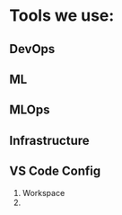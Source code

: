 # Tools we use:

## DevOps

## ML

## MLOps

## Infrastructure

## VS Code Config

1. Workspace
2. 

